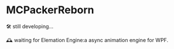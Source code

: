 # MCPackerReborn

🛠️ still developing... 

🕰️ waiting for Elemation Engine:a async animation engine for WPF.